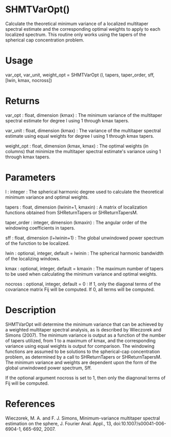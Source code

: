 # SHMTVarOpt()

Calculate the theoretical minimum variance of a localized multitaper spectral estimate and the corresponding optimal weights to apply to each localized spectrum. This routine only works using the tapers of the spherical cap concentration problem.

# Usage

var_opt, var_unit, weight_opt = SHMTVarOpt (l, tapers, taper_order, sff, [lwin, kmax, nocross])

# Returns

var_opt : float, dimension (kmax)
:   The minimum variance of the multitaper spectral estimate for degree l using 1 through kmax tapers.

var_unit : float, dimension (kmax)
:   The variance of the multitaper spectral estimate using equal weights for degree l using 1 through kmax tapers.

weight_opt : float, dimension (kmax, kmax)
:   The optimal weights (in columns) that minimize the multitaper spectral estimate's variance using 1 through kmax tapers.

# Parameters

l : integer
:   The spherical harmonic degree used to calculate the theoretical minimum variance and optimal weights.

tapers : float, dimension (lwinin+1, kmaxin)
:   A matrix of localization functions obtained from SHReturnTapers or SHReturnTapersM.

taper_order : integer, dimension (kmaxin)
:   The angular order of the windowing coefficients in tapers.

sff : float, dimension (l+lwinin+1)
:   The global unwindowed power spectrum of the function to be localized.

lwin : optional, integer, default = lwinin
:   The spherical harmonic bandwidth of the localizing windows.

kmax : optional, integer, default = kmaxin
:   The maximum number of tapers to be used when calculating the minimum variance and optimal weights.

nocross : optional, integer, default = 0
:   If 1, only the diagonal terms of the covariance matrix Fij will be computed. If 0, all terms will be computed.

# Description

SHMTVarOpt will determine the minimum variance that can be achieved by a weighted multitaper spectral analysis, as is described by Wieczorek and Simons (2007). The minimum variance is output as a function of the number of tapers utilized, from 1 to a maximum of kmax, and the corresponding variance using equal weights is output for comparison. The windowing functions are assumed to be solutions to the spherical-cap concentration problem, as determined by a call to SHReturnTapers or SHReturnTapersM. The minimum variance and weights are dependent upon the form of the global unwindowed power spectrum, Sff.

If the optional argument nocross is set to 1, then only the diagnonal terms of Fij will be computed.

# References

Wieczorek, M. A. and F. J. Simons, Minimum-variance multitaper spectral estimation on the sphere, J. Fourier Anal. Appl., 13, doi:10.1007/s00041-006-6904-1, 665-692, 2007.
